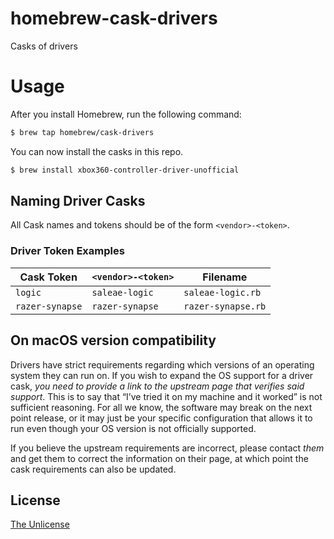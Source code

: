 # homebrew-cask-drivers
Casks of drivers

# Usage

After you install Homebrew, run the following command:

```sh
$ brew tap homebrew/cask-drivers
```

You can now install the casks in this repo.

```sh
$ brew install xbox360-controller-driver-unofficial
```

## Naming Driver Casks

All Cask names and tokens should be of the form `<vendor>-<token>`.

### Driver Token Examples

Cask Token          | `<vendor>-<token>`    | Filename
--------------------|-----------------------|------------------------
`logic`             | `saleae-logic`        | `saleae-logic.rb`
`razer-synapse`     | `razer-synapse`       | `razer-synapse.rb`

## On macOS version compatibility

Drivers have strict requirements regarding which versions of an operating system they can run on. If you wish to expand the OS support for a driver cask, *you need to provide a link to the upstream page that verifies said support*. This is to say that “I’ve tried it on my machine and it worked” is not sufficient reasoning. For all we know, the software may break on the next point release, or it may just be your specific configuration that allows it to run even though your OS version is not officially supported.

If you believe the upstream requirements are incorrect, please contact *them* and get them to correct the information on their page, at which point the cask requirements can also be updated.

## License
[The Unlicense](https://unlicense.org/)
